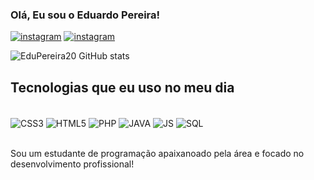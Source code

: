 ### Olá, Eu sou o Eduardo Pereira!



[![instagram](https://img.shields.io/badge/Instagram-E4405F?style=for-the-badge&logo=instagram&logoColor=white)](https://www.instagram.com/eduardo.pereiradv?igsh=anFyMnJ0OWdoMGg3)
[![instagram](https://img.shields.io/badge/WhatsApp-25D366?style=for-the-badge&logo=whatsapp&logoColor=white)](https://wa.me/5561981009639?text=Oi%2C%20tudo%20bem%3F)

![EduPereira20 GitHub stats](https://github-readme-stats.vercel.app/api?username=EduPereira20&show_icons=true&theme=dracula)

## Tecnologias que eu uso no meu dia

<div style"display: inline_block"><br/>
<img align="center" alt="CSS3" src="https://img.shields.io/badge/CSS3-1572B6?style=for-the-badge&logo=css3&logoColor=white"/>
<img align="center" alt="HTML5" src="https://img.shields.io/badge/HTML5-E34F26?style=for-the-badge&logo=html5&logoColor=white"/>
<img align="center" alt="PHP" src="https://img.shields.io/badge/PHP-777BB4?style=for-the-badge&logo=php&logoColor=white"/>
<img align="center" alt="JAVA" src="https://img.shields.io/badge/Java-ED8B00?style=for-the-badge&logo=openjdk&logoColor=white"/>
<img align="center" alt="JS" src="https://img.shields.io/badge/JavaScript-323330?style=for-the-badge&logo=javascript&logoColor=F7DF1E"/>
<img align="center" alt="SQL" src="https://img.shields.io/badge/MySQL-005C84?style=for-the-badge&logo=mysql&logoColor=white"/>
</div> <br/>

Sou um estudante de programação apaixanoado pela área e focado no desenvolvimento profissional!




